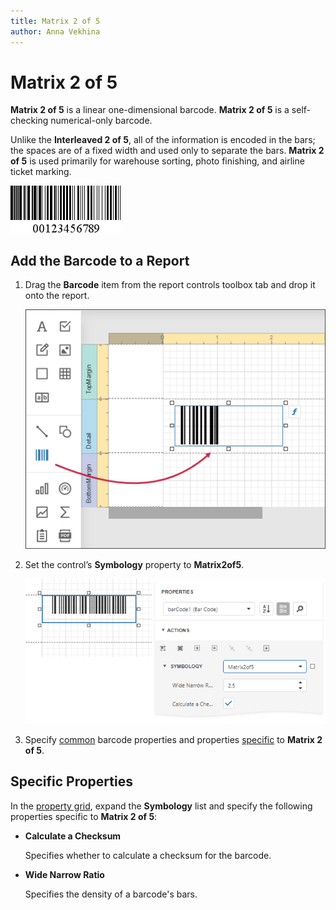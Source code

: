 ```yaml
---
title: Matrix 2 of 5
author: Anna Vekhina
---
```

# Matrix 2 of 5

**Matrix 2 of 5** is a linear one-dimensional barcode. **Matrix 2 of 5** is a self-checking numerical-only barcode.

Unlike the **Interleaved 2 of 5**, all of the information is encoded in the bars; the spaces are of a fixed width and used only to separate the bars. **Matrix 2 of 5** is used primarily for warehouse sorting, photo finishing, and airline ticket marking.

![](../../../../images/eurd-web-bar-code-matrix-2-of-5.png)

## Add the Barcode to a Report

1. Drag the **Barcode** item from the report controls toolbox tab and drop it onto the report. 

    ![](../../../../images/eurd-web-add-bar-code-to-report.png)

2. Set the control’s **Symbology** property to **Matrix2of5**. 

    ![](../../../../images/matrix2of5-in-designer.png)

3. Specify [common](add-bar-codes-to-a-report.md) barcode properties and properties [specific](#specific-properties) to **Matrix 2 of 5**.

## Specific Properties

In the [property grid](../../report-designer-tools/ui-panels/properties-panel.md), expand the **Symbology** list and specify the following properties specific to **Matrix 2 of 5**:

* **Calculate a Checksum**

    Specifies whether to calculate a checksum for the barcode.

* **Wide Narrow Ratio**

    Specifies the density of a barcode's bars.